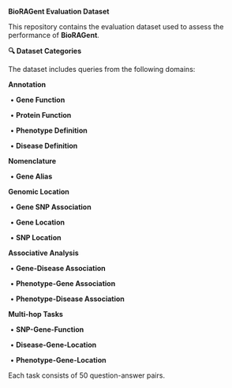 **BioRAGent Evaluation Dataset**

This repository contains the evaluation dataset used to assess the performance of **BioRAGent**.



**🔍 Dataset Categories**

The dataset includes queries from the following domains:

**Annotation**

​	•	**Gene Function**

​	•	**Protein Function**

​	•	**Phenotype Definition**

​	•	**Disease Definition**

**Nomenclature**

​	•	**Gene Alias**

**Genomic Location**

​	•	**Gene SNP Association**

​	•	**Gene Location**

​	•	**SNP Location**

**Associative Analysis**

​	•	**Gene-Disease Association**

​	•	**Phenotype-Gene Association**

​	•	**Phenotype-Disease Association**

**Multi-hop Tasks**

​	•	**SNP-Gene-Function**

​	•	**Disease-Gene-Location**

​	•	**Phenotype-Gene-Location**



Each task consists of 50 question-answer pairs.